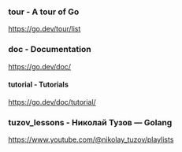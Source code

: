 
### tour - A tour of Go  
https://go.dev/tour/list

### doc - Documentation 
https://go.dev/doc/

#### tutorial - Tutorials 
https://go.dev/doc/tutorial/

### tuzov_lessons - Николай Тузов — Golang 
https://www.youtube.com/@nikolay_tuzov/playlists
